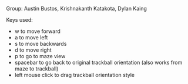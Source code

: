 Group: Austin Bustos, Krishnakanth Katakota, Dylan Kaing

Keys used:
 - w to move forward
 - a to move left
 - s to move backwards
 - d to move right
 - p to go to maze view
 - spacebar to go back to original trackball orientation (also works from maze to trackball)
 - left mouse click to drag trackball orientation style